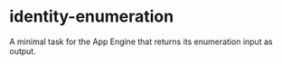# identity-enumeration

A minimal task for the App Engine that returns its enumeration input as output.